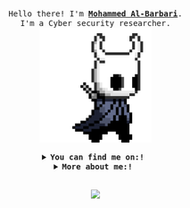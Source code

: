 
<p align="center">
  <br>
  <samp>
    Hello there! I'm <b><a rel="nofollow noopener noreferrer" target="_blank" href="https://blog.grodriket.com/">Mohammed Al-Barbari</a></b>.
    <br>I'm a Cyber security researcher.<br>

</samp>

  <img src="./assets/pArt.gif" width="200"/>
</p>


<details align="center">
<summary> <b> <samp> You can find me on:! </samp></b></summary>
<samp>
<br />
  
[![Twitter Badge](https://img.shields.io/badge/-@m4dm0e-00acee?style=for-the-badge&logo=Twitter&logoColor=white)](https://twitter.com/m4dm0e)
[![LinkedIn Badge](https://img.shields.io/badge/-Mohammed%20AlBarbari-0072b1?style=for-the-badge&logo=Linkedin&logoColor=white)](https://www.linkedin.com/in/albarbari)
[![YouTube Badge](https://img.shields.io/badge/-YouTube-FF0000?style=for-the-badge&logo=YouTube&logoColor=white)](https://www.youtube.com/c/ITGeeks)
[![HackerOne Badge](https://img.shields.io/badge/-HackerOne-2E2E2E?style=for-the-badge&logo=HackerOne&logoColor=white)](https://hackerone.com/m4dm0e)
[![BugCrowd Badge](https://img.shields.io/badge/-BugCrowd-FF9906?style=for-the-badge&logo=bugcrowd&logoColor=white)](https://bugcrowd.com/m4dm0e)
[![Telegram Badge](https://img.shields.io/badge/-Telegram-005B9B?style=for-the-badge&logo=Telegram&logoColor=white)](https://t.me/m4dm0e)
[![Instagram Badge](https://img.shields.io/badge/-Instagram-C13584?style=for-the-badge&logo=Instagram&logoColor=white)](https://www.instagram.com/9c9w/)
</samp>
</details>

<details align="center">

<summary> <b> <samp> More about me:! </samp></b></summary>
<samp>
  
## Languages

![C++](https://img.shields.io/badge/-C++-000000?style=flat&logo=c%2B%2B)
![Java](https://img.shields.io/badge/-Java-000000?style=flat&logo=java)
![Python](https://img.shields.io/badge/-Python-000000?style=flat&logo=python)
![PHP](https://img.shields.io/badge/-PHP-000000?style=flat&logo=php)
![GoLang](https://img.shields.io/badge/-GoLang-000000?style=flat&logo=Go)
![SQL](https://img.shields.io/badge/-SQL-000000?style=flat&logo=mysql)


<br />
</samp>
</details>


<p align="center"> 
  <br>
<img align="center" src="https://github-readme-stats.vercel.app/api?username=M4DM0E&hide_title=true&show_icons=true&theme=vue-dark" />
</p>

